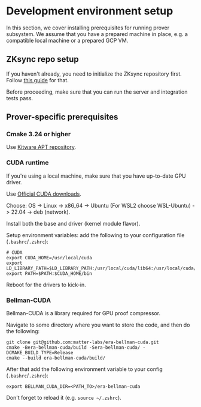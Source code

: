 # Development environment setup

In this section, we cover installing prerequisites for running prover subsystem. We assume that you have a prepared
machine in place, e.g. a compatible local machine or a prepared GCP VM.

## ZKsync repo setup

If you haven't already, you need to initialize the ZKsync repository first. Follow
[this guide](../../docs/guides/setup-dev.md) for that.

Before proceeding, make sure that you can run the server and integration tests pass.

## Prover-specific prerequisites

### Cmake 3.24 or higher

Use [Kitware APT repository](https://apt.kitware.com/).

### CUDA runtime

If you're using a local machine, make sure that you have up-to-date GPU driver.

Use [Official CUDA downloads](https://developer.nvidia.com/cuda-downloads).

Choose: OS -> Linux -> x86_64 -> Ubuntu (For WSL2 choose WSL-Ubuntu) -> 22.04 -> deb (network).

Install both the base and driver (kernel module flavor).

Setup environment variables: add the following to your configuration file (`.bashrc`/`.zshrc`):

```
# CUDA
export CUDA_HOME=/usr/local/cuda
export LD_LIBRARY_PATH=$LD_LIBRARY_PATH:/usr/local/cuda/lib64:/usr/local/cuda/extras/CUPTI/lib64
export PATH=$PATH:$CUDA_HOME/bin
```

Reboot for the drivers to kick-in.

### Bellman-CUDA

Bellman-CUDA is a library required for GPU proof compressor.

Navigate to some directory where you want to store the code, and then do the following:

```
git clone git@github.com:matter-labs/era-bellman-cuda.git
cmake -Bera-bellman-cuda/build -Sera-bellman-cuda/ -DCMAKE_BUILD_TYPE=Release
cmake --build era-bellman-cuda/build/
```

After that add the following environment variable to your config (`.bashrc`/`.zshrc`):

```
export BELLMAN_CUDA_DIR=<PATH_TO>/era-bellman-cuda
```

Don't forget to reload it (e.g. `source ~/.zshrc`).
